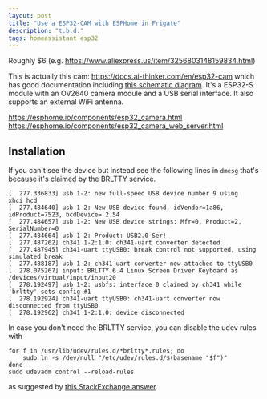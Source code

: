 ```yaml
---
layout: post
title: "Use a ESP32-CAM with ESPHome in Frigate"
description: "t.b.d."
tags: homeassistant esp32
---
```



Roughly $6 (e.g. <https://www.aliexpress.us/item/3256803148159834.html>)

This is actually this cam: https://docs.ai-thinker.com/en/esp32-cam which has good documentation including [this schematic diagram](https://docs.ai-thinker.com/_media/esp32/docs/esp32_cam_sch.pdf). It's a ESP32-S module with an OV2640 camera module and a USB serial interface. It also supports an external WiFi antenna.


https://esphome.io/components/esp32_camera.html
https://esphome.io/components/esp32_camera_web_server.html

## Installation

If you can't see the device but instead see the following lines in `dmesg` that's because it's claimed by the BRLTTY service.

```text
[  277.336833] usb 1-2: new full-speed USB device number 9 using xhci_hcd
[  277.484640] usb 1-2: New USB device found, idVendor=1a86, idProduct=7523, bcdDevice= 2.54
[  277.484657] usb 1-2: New USB device strings: Mfr=0, Product=2, SerialNumber=0
[  277.484664] usb 1-2: Product: USB2.0-Ser!
[  277.487262] ch341 1-2:1.0: ch341-uart converter detected
[  277.487945] ch341-uart ttyUSB0: break control not supported, using simulated break
[  277.488187] usb 1-2: ch341-uart converter now attached to ttyUSB0
[  278.075267] input: BRLTTY 6.4 Linux Screen Driver Keyboard as /devices/virtual/input/input20
[  278.192497] usb 1-2: usbfs: interface 0 claimed by ch341 while 'brltty' sets config #1
[  278.192924] ch341-uart ttyUSB0: ch341-uart converter now disconnected from ttyUSB0
[  278.192962] ch341 1-2:1.0: device disconnected
```

In case you don't need the BRLTTY service, you can disable the udev rules with

```shell
for f in /usr/lib/udev/rules.d/*brltty*.rules; do
    sudo ln -s /dev/null "/etc/udev/rules.d/$(basename "$f")"
done
sudo udevadm control --reload-rules
```

as suggested by [this StackExchange answer](https://unix.stackexchange.com/a/670637).

